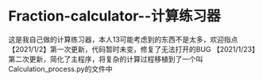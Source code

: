 # Fraction-calculator--计算练习器
这是我自己做的计算练习器，本人13可能考虑到的东西不是太多，欢迎指点<br />
【2021/1/2】第一次更新，代码暂时未变，修复了无法打开的BUG
【2021/1/23】第二次更新，简化了主程序，将复杂的计算过程移植到了一个叫Calculation_process.py的文件中<br />
